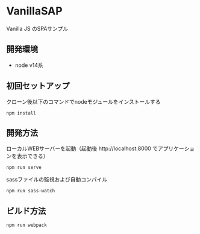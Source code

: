 # VanillaSAP

Vanilla JS のSPAサンプル

## 開発環境
- node v14系

## 初回セットアップ
クローン後以下のコマンドでnodeモジュールをインストールする
```shell
npm install
```

## 開発方法

ローカルWEBサーバーを起動（起動後 http://localhost:8000 でアプリケーションを表示できる）
```shell
npm run serve
```

sassファイルの監視および自動コンパイル
```shell
npm run sass-watch
```

## ビルド方法

```shell
npm run webpack
```
